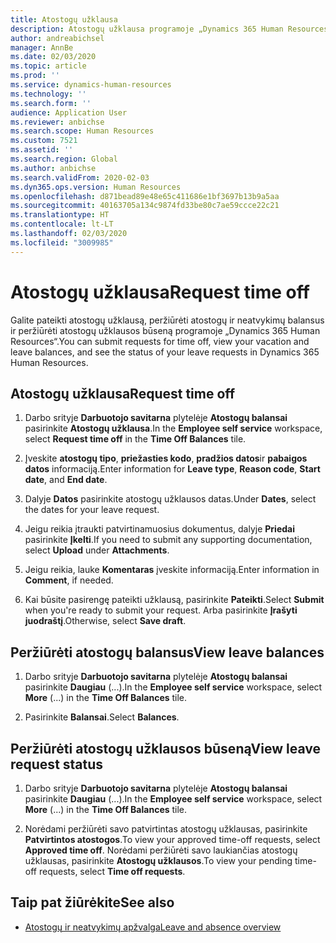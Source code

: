 ```yaml
---
title: Atostogų užklausa
description: Atostogų užklausa programoje „Dynamics 365 Human Resources“.
author: andreabichsel
manager: AnnBe
ms.date: 02/03/2020
ms.topic: article
ms.prod: ''
ms.service: dynamics-human-resources
ms.technology: ''
ms.search.form: ''
audience: Application User
ms.reviewer: anbichse
ms.search.scope: Human Resources
ms.custom: 7521
ms.assetid: ''
ms.search.region: Global
ms.author: anbichse
ms.search.validFrom: 2020-02-03
ms.dyn365.ops.version: Human Resources
ms.openlocfilehash: d871bead89e48e65c411686e1bf3697b13b9a5aa
ms.sourcegitcommit: 40163705a134c9874fd33be80c7ae59ccce22c21
ms.translationtype: HT
ms.contentlocale: lt-LT
ms.lasthandoff: 02/03/2020
ms.locfileid: "3009985"
---
```

# <a name="request-time-off"></a><span data-ttu-id="c494d-103">Atostogų užklausa</span><span class="sxs-lookup"><span data-stu-id="c494d-103">Request time off</span></span>

<span data-ttu-id="c494d-104">Galite pateikti atostogų užklausą, peržiūrėti atostogų ir neatvykimų balansus ir peržiūrėti atostogų užklausos būseną programoje „Dynamics 365 Human Resources“.</span><span class="sxs-lookup"><span data-stu-id="c494d-104">You can submit requests for time off, view your vacation and leave balances, and see the status of your leave requests in Dynamics 365 Human Resources.</span></span>

## <a name="request-time-off"></a><span data-ttu-id="c494d-105">Atostogų užklausa</span><span class="sxs-lookup"><span data-stu-id="c494d-105">Request time off</span></span>

1. <span data-ttu-id="c494d-106">Darbo srityje **Darbuotojo savitarna** plytelėje **Atostogų balansai** pasirinkite **Atostogų užklausa**.</span><span class="sxs-lookup"><span data-stu-id="c494d-106">In the **Employee self service** workspace, select **Request time off** in the **Time Off Balances** tile.</span></span>

2. <span data-ttu-id="c494d-107">Įveskite **atostogų tipo**, **priežasties kodo**, **pradžios datos**ir **pabaigos datos** informaciją.</span><span class="sxs-lookup"><span data-stu-id="c494d-107">Enter information for **Leave type**, **Reason code**, **Start date**, and **End date**.</span></span>

3. <span data-ttu-id="c494d-108">Dalyje **Datos** pasirinkite atostogų užklausos datas.</span><span class="sxs-lookup"><span data-stu-id="c494d-108">Under **Dates**, select the dates for your leave request.</span></span>

4. <span data-ttu-id="c494d-109">Jeigu reikia įtraukti patvirtinamuosius dokumentus, dalyje **Priedai** pasirinkite **Įkelti**.</span><span class="sxs-lookup"><span data-stu-id="c494d-109">If you need to submit any supporting documentation, select **Upload** under **Attachments**.</span></span>

5. <span data-ttu-id="c494d-110">Jeigu reikia, lauke **Komentaras** įveskite informaciją.</span><span class="sxs-lookup"><span data-stu-id="c494d-110">Enter information in **Comment**, if needed.</span></span>

6. <span data-ttu-id="c494d-111">Kai būsite pasirengę pateikti užklausą, pasirinkite **Pateikti**.</span><span class="sxs-lookup"><span data-stu-id="c494d-111">Select **Submit** when you're ready to submit your request.</span></span> <span data-ttu-id="c494d-112">Arba pasirinkite **Įrašyti juodraštį**.</span><span class="sxs-lookup"><span data-stu-id="c494d-112">Otherwise, select **Save draft**.</span></span>

## <a name="view-leave-balances"></a><span data-ttu-id="c494d-113">Peržiūrėti atostogų balansus</span><span class="sxs-lookup"><span data-stu-id="c494d-113">View leave balances</span></span>

1. <span data-ttu-id="c494d-114">Darbo srityje **Darbuotojo savitarna** plytelėje **Atostogų balansai** pasirinkite **Daugiau** (...).</span><span class="sxs-lookup"><span data-stu-id="c494d-114">In the **Employee self service** workspace, select **More** (...) in the **Time Off Balances** tile.</span></span>

2. <span data-ttu-id="c494d-115">Pasirinkite **Balansai**.</span><span class="sxs-lookup"><span data-stu-id="c494d-115">Select **Balances**.</span></span>

## <a name="view-leave-request-status"></a><span data-ttu-id="c494d-116">Peržiūrėti atostogų užklausos būseną</span><span class="sxs-lookup"><span data-stu-id="c494d-116">View leave request status</span></span>

1. <span data-ttu-id="c494d-117">Darbo srityje **Darbuotojo savitarna** plytelėje **Atostogų balansai** pasirinkite **Daugiau** (...).</span><span class="sxs-lookup"><span data-stu-id="c494d-117">In the **Employee self service** workspace, select **More** (...) in the **Time Off Balances** tile.</span></span>

2. <span data-ttu-id="c494d-118">Norėdami peržiūrėti savo patvirtintas atostogų užklausas, pasirinkite **Patvirtintos atostogos**.</span><span class="sxs-lookup"><span data-stu-id="c494d-118">To view your approved time-off requests, select **Approved time off**.</span></span> <span data-ttu-id="c494d-119">Norėdami peržiūrėti savo laukiančias atostogų užklausas, pasirinkite **Atostogų užklausos**.</span><span class="sxs-lookup"><span data-stu-id="c494d-119">To view your pending time-off requests, select **Time off requests**.</span></span>

## <a name="see-also"></a><span data-ttu-id="c494d-120">Taip pat žiūrėkite</span><span class="sxs-lookup"><span data-stu-id="c494d-120">See also</span></span>

- [<span data-ttu-id="c494d-121">Atostogų ir neatvykimų apžvalga</span><span class="sxs-lookup"><span data-stu-id="c494d-121">Leave and absence overview</span></span>](hr-leave-and-absence-overview.md)
